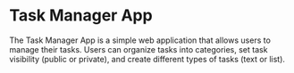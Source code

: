 # Task Manager App

The Task Manager App is a simple web application that allows users to manage their tasks. Users can organize tasks into categories, set task visibility (public or private), and create different types of tasks (text or list).
